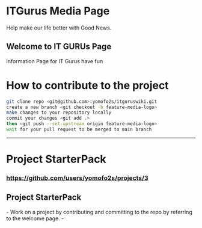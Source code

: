 # ITGurus Media Page

Help make our life better with Good News.

## Welcome to IT GURUs Page

Information Page for IT Gurus have fun

<h1>How to contribute to the project</h1>

```bash
git clone repo <git@github.com>:yomofo2s/itguruswiki.git
create a new branch <git checkout -b feature-media-logo>
make changes to your repository locally
commit your changes <git add .>
then <git push --set-upstream origin feature-media-logo>
wait for your pull request to be merged to main branch
```
---

<h1>Project StarterPack</h1>

### https://github.com/users/yomofo2s/projects/3

<h2>Project StarterPack</h2>
    - Work on a project by contributing and committing to the repo by referring to the welcome page.
    - 